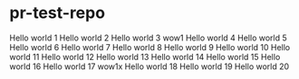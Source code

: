# pr-test-repo
Hello world 1
Hello world 2
Hello world 3
wow1
Hello world 4
Hello world 5
Hello world 6
Hello world 7
Hello world 8
Hello world 9
Hello world 10
Hello world 11
Hello world 12
Hello world 13
Hello world 14
Hello world 15
Hello world 16
Hello world 17
wow1x
Hello world 18
Hello world 19
Hello world 20
